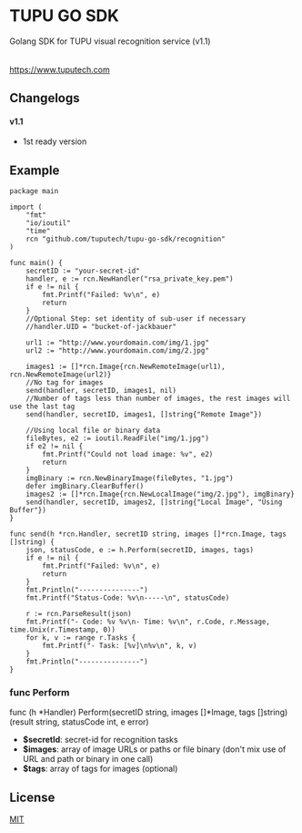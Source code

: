 # TUPU GO SDK

Golang SDK for TUPU visual recognition service (v1.1)
######  
<https://www.tuputech.com>

## Changelogs
#### v1.1
- 1st ready version

## Example

```
package main

import (
	"fmt"
	"io/ioutil"
	"time"
	rcn "github.com/tuputech/tupu-go-sdk/recognition"
)

func main() {
	secretID := "your-secret-id"
	handler, e := rcn.NewHandler("rsa_private_key.pem")
	if e != nil {
		fmt.Printf("Failed: %v\n", e)
		return
	}
	//Optional Step: set identity of sub-user if necessary
	//handler.UID = "bucket-of-jackbauer"

	url1 := "http://www.yourdomain.com/img/1.jpg"
	url2 := "http://www.yourdomain.com/img/2.jpg"

	images1 := []*rcn.Image{rcn.NewRemoteImage(url1), rcn.NewRemoteImage(url2)}
	//No tag for images
	send(handler, secretID, images1, nil)
	//Number of tags less than number of images, the rest images will use the last tag
	send(handler, secretID, images1, []string{"Remote Image"})

	//Using local file or binary data
	fileBytes, e2 := ioutil.ReadFile("img/1.jpg")
	if e2 != nil {
		fmt.Printf("Could not load image: %v", e2)
		return
	}
	imgBinary := rcn.NewBinaryImage(fileBytes, "1.jpg")
	defer imgBinary.ClearBuffer()
	images2 := []*rcn.Image{rcn.NewLocalImage("img/2.jpg"), imgBinary}
	send(handler, secretID, images2, []string{"Local Image", "Using Buffer"})
}

func send(h *rcn.Handler, secretID string, images []*rcn.Image, tags []string) {
	json, statusCode, e := h.Perform(secretID, images, tags)
	if e != nil {
		fmt.Printf("Failed: %v\n", e)
		return
	}
	fmt.Println("---------------")
	fmt.Printf("Status-Code: %v\n-----\n", statusCode)

	r := rcn.ParseResult(json)
	fmt.Printf("- Code: %v %v\n- Time: %v\n", r.Code, r.Message, time.Unix(r.Timestamp, 0))
	for k, v := range r.Tasks {
		fmt.Printf("- Task: [%v]\n%v\n", k, v)
	}
	fmt.Println("---------------")
}
```

### func Perform
func (h *Handler) Perform(secretID string, images []*Image, tags []string) (result string, statusCode int, e error)

- **$secretId**: secret-id for recognition tasks
- **$images**: array of image URLs or paths or file binary (don't mix use of URL and path or binary in one call)
- **$tags**: array of tags for images (optional)

## License

[MIT](http://www.opensource.org/licenses/mit-license.php)
